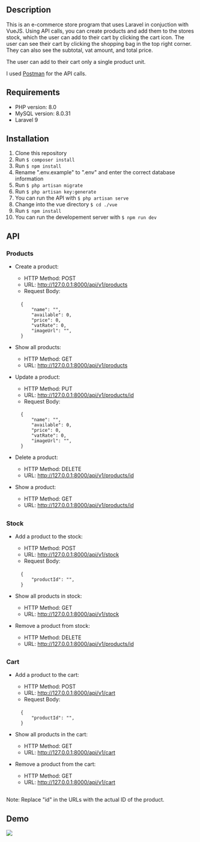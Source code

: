 ## Description
This is an e-commerce store program that uses Laravel in conjuction with VueJS. Using API calls, you can create products and add them to the stores stock, which the user can add to their cart by clicking the cart icon. The user can see their cart by clicking the shopping bag in the top right corner. They can also see the subtotal, vat amount, and total price. 

The user can add to their cart only a single product unit.

I used <a href="https://www.postman.com/">Postman</a> for the API calls.

## Requirements
* PHP version: 8.0
* MySQL version: 8.0.31
* Laravel 9

## Installation
1. Clone this repository
2. Run <code>$ composer install</code>
3. Run <code>$ npm install</code>
4. Rename ".env.example" to ".env" and enter the correct database information
5. Run <code>$ php artisan migrate </code>
6. Run <code>$ php artisan key:generate </code>
7. You can run the API with <code>$ php artisan serve </code>
8. Change into the vue directory <code>$ cd ./vue </code>
9. Run <code>$ npm install </code>
10. You can run the developement server with <code>$ npm run dev </code>

## API
### Products
* Create a product:

    * HTTP Method: POST
    * URL: http://127.0.0.1:8000/api/v1/products
    * Request Body: <br>
    ####
        {
            "name": "",    
            "available": 0,
            "price": 0,    
            "vatRate": 0, 
            "imageUrl": "", 
        }
    
    
* Show all products:

    * HTTP Method: GET
    * URL: http://127.0.0.1:8000/api/v1/products
    
    
* Update a product:

    * HTTP Method: PUT
    * URL: http://127.0.0.1:8000/api/v1/products/id
    * Request Body: <br>
    ####
        {
            "name": "",    
            "available": 0,
            "price": 0,    
            "vatRate": 0, 
            "imageUrl": "", 
        }
        
        
* Delete a product:

    * HTTP Method: DELETE
    * URL: http://127.0.0.1:8000/api/v1/products/id
    
    
* Show a product:

    * HTTP Method: GET
    * URL: http://127.0.0.1:8000/api/v1/products/id
##
### Stock
* Add a product to the stock:

    * HTTP Method: POST
    * URL: http://127.0.0.1:8000/api/v1/stock
    * Request Body: <br>
    ####
        {
            "productId": "",    
        }
        
        
* Show all products in stock:

    * HTTP Method: GET
    * URL: http://127.0.0.1:8000/api/v1/stock


* Remove a product from stock:

    * HTTP Method: DELETE
    * URL: http://127.0.0.1:8000/api/v1/products/id
##
### Cart
* Add a product to the cart:

    * HTTP Method: POST
    * URL: http://127.0.0.1:8000/api/v1/cart
    * Request Body: <br>
    ####
        {
            "productId": "",    
        }
      
      
* Show all products in the cart:

    * HTTP Method: GET
    * URL: http://127.0.0.1:8000/api/v1/cart


* Remove a product from the cart:

    * HTTP Method: GET
    * URL: http://127.0.0.1:8000/api/v1/cart
##
Note: Replace "id" in the URLs with the actual ID of the product.

## Demo
![](https://github.com/ricardsupenieks/Arkbauer/blob/main/demo.gif)
